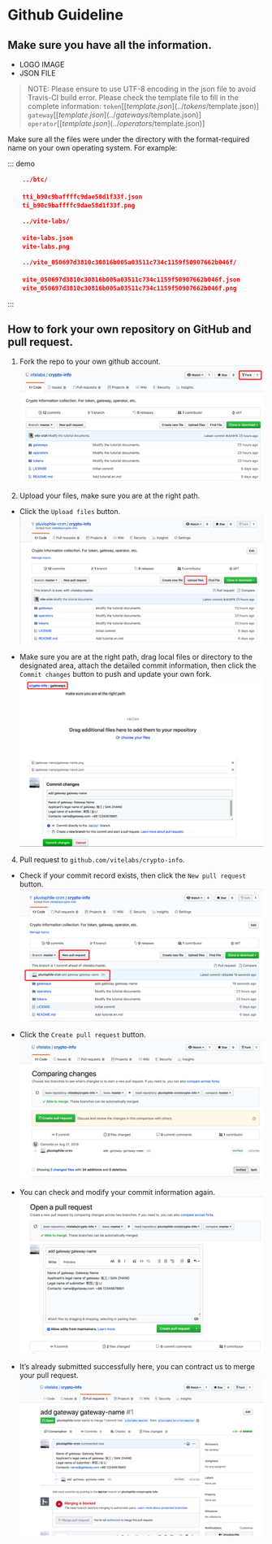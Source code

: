 # Github Guideline

## Make sure you have all the information.

* LOGO IMAGE
* JSON FILE
>  NOTE: Please ensure to use UTF-8 encoding in the json file to avoid Travis-CI build error. Please check the template file to fill in the complete information: 
    `token`[[$template.json](../tokens/$template.json)]  
    `gateway`[[$template.json](../gateways/$template.json)]  
    `operator`[[$template.json](../operators/$template.json)]  

Make sure all the files were under the directory with the format-required name on your own operating system. 
  For example:

::: demo
```json tab:token
    ../btc/

    tti_b90c9baffffc9dae58d1f33f.json
    ti_b90c9baffffc9dae58d1f33f.png
```

```json tab:gateway
    ../vite-labs/

    vite-labs.json
    vite-labs.png
```
```json tab:operator
    ../vite_050697d3810c30816b005a03511c734c1159f50907662b046f/

    vite_050697d3810c30816b005a03511c734c1159f50907662b046f.json
    vite_050697d3810c30816b005a03511c734c1159f50907662b046f.png
```
:::

## How to fork your own repository on GitHub and pull request. 

1. Fork the repo to your own github account.
    ![Github Fork](./assets/images/github1.png)

2. Upload your files, make sure you are at the right path.

* Click the `Upload files` button.
    ![Github Upload 1](./assets/images/github2.png)

*  Make sure you are at the right path, drag local files or directory to the designated area, attach the detailed commit information, then click the `Commit changes` button to push and update your own fork.
    ![Github Upload 2](./assets/images/github3.png)

4. Pull request to `github.com/vitelabs/crypto-info`.

* Check if your commit record exists, then click the `New pull request` button.
    ![Github Pull Request 1](./assets/images/github4.png)

* Click the `Create pull request` button.
    ![Github Pull Request 2](./assets/images/github5.png)

* You can check and modify your commit information again.
    ![Github Pull Request 3](./assets/images/github6.png)

* It’s already submitted successfully here, you can contract us to merge your pull request.
    ![Github Pull Request 4](./assets/images/github7.png)